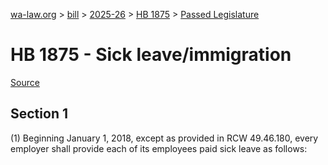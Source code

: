 [wa-law.org](/) > [bill](/bill/) > [2025-26](/bill/2025-26/) > [HB 1875](/bill/2025-26/hb/1875/) > [Passed Legislature](/bill/2025-26/hb/1875/S.PL/)

# HB 1875 - Sick leave/immigration

[Source](http://lawfilesext.leg.wa.gov/biennium/2025-26/Pdf/Bills/House%20Passed%20Legislature/1875-S.PL.pdf)

## Section 1
(1) Beginning January 1, 2018, except as provided in RCW 49.46.180, every employer shall provide each of its employees paid sick leave as follows:
